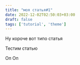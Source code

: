 ```yaml
---
title: "моя статья#1"
date: 2022-12-02T02:50:03+03:00
draft: false
tags: ['tutorial', 'theme'] 
---
```


Ну короче вот типо статья

Тестим статью

Оп 
Оп




